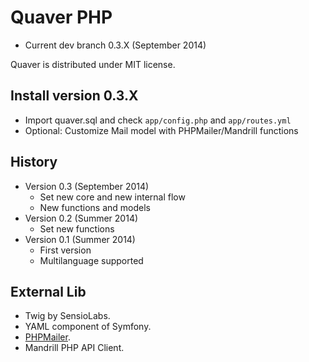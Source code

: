 Quaver PHP
==========
* Current dev branch 0.3.X (September 2014)

Quaver is distributed under MIT license.

Install version 0.3.X
---------------------
* Import quaver.sql and check `app/config.php` and `app/routes.yml`
* Optional: Customize Mail model with PHPMailer/Mandrill functions


History
-------
* Version 0.3 (September 2014)
	* Set new core and new internal flow
	* New functions and models
* Version 0.2 (Summer 2014)
	* Set new functions
* Version 0.1 (Summer 2014)
	* First version
	* Multilanguage supported


External Lib
------------
* Twig by SensioLabs.
* YAML component of Symfony.
* [PHPMailer](https://github.com/PHPMailer/PHPMailer).
* Mandrill PHP API Client.
